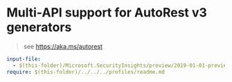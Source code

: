 # Multi-API support for AutoRest v3 generators

> see https://aka.ms/autorest

``` yaml
input-file:
  - $(this-folder)/Microsoft.SecurityInsights/preview/2019-01-01-preview/SecurityInsights.json
require: $(this-folder)/../../../profiles/readme.md
```
